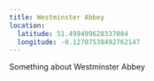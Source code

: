 ```yaml
---
title: Westminster Abbey
location:
  latitude: 51.499499628337084
  longitude: -0.12707538492762147
---
```


Something about Westminster Abbey
